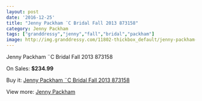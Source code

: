 ```yaml
---
layout: post
date: '2016-12-25'
title: "Jenny Packham ¨C Bridal Fall 2013 873158"
category: Jenny Packham
tags: ["granddressy","jenny","fall","bridal","packham"]
image: http://img.granddressy.com/11802-thickbox_default/jenny-packham-c-bridal-fall-2013-873158.jpg
---
```

Jenny Packham ¨C Bridal Fall 2013 873158

On Sales: **$234.99**
<a href="https://www.granddressy.com/en/jenny-packham/10897-jenny-packham-c-bridal-fall-2013-873158.html"><amp-img layout="responsive" width="600" height="600" src="//img.granddressy.com/11802-thickbox_default/jenny-packham-c-bridal-fall-2013-873158.jpg" alt="Jenny Packham ¨C Bridal Fall 2013 873158 0" /></a>

Buy it: [Jenny Packham ¨C Bridal Fall 2013 873158](https://www.granddressy.com/en/jenny-packham/10897-jenny-packham-c-bridal-fall-2013-873158.html "Jenny Packham ¨C Bridal Fall 2013 873158")

View more: [Jenny Packham](https://www.granddressy.com/en/17-jenny-packham "Jenny Packham")